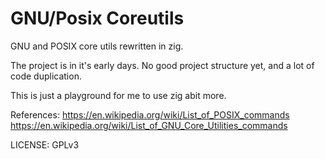 # GNU/Posix Coreutils

GNU and POSIX core utils rewritten in zig.

The project is in it's early days. No good project structure yet, and a lot of code duplication.

This is just a playground for me to use zig abit more.

References:
https://en.wikipedia.org/wiki/List_of_POSIX_commands 
https://en.wikipedia.org/wiki/List_of_GNU_Core_Utilities_commands

LICENSE: GPLv3

